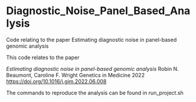 # Diagnostic_Noise_Panel_Based_Analysis
Code relating to the paper Estimating diagnostic noise in panel-based genomic analysis

This code relates to the paper

*Estimating diagnostic noise in panel-based genomic analysis*
Robin N. Beaumont, Caroline F. Wright
Genetics in Medicine
2022
https://doi.org/10.1016/j.gim.2022.06.008

The commands to reproduce the analysis can be found in
run_project.sh
